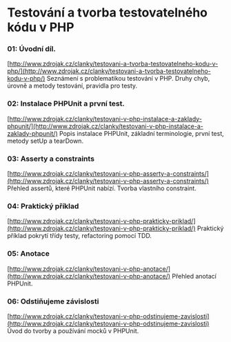 # Testování a tvorba testovatelného kódu v PHP

### 01: Úvodní díl.
[http://www.zdrojak.cz/clanky/testovani-a-tvorba-testovatelneho-kodu-v-php/](http://www.zdrojak.cz/clanky/testovani-a-tvorba-testovatelneho-kodu-v-php/)
Seznámení s problematikou testování v PHP. Druhy chyb, úrovně a metody testování, pravidla pro testy.

### 02: Instalace PHPUnit a první test.
[http://www.zdrojak.cz/clanky/testovani-v-php-instalace-a-zaklady-phpunit/](http://www.zdrojak.cz/clanky/testovani-v-php-instalace-a-zaklady-phpunit/)
Popis instalace PHPUnit, základní terminologie, první test, metody setUp a tearDown.

### 03: Asserty a constraints
[http://www.zdrojak.cz/clanky/testovani-v-php-asserty-a-constraints/](http://www.zdrojak.cz/clanky/testovani-v-php-asserty-a-constraints/)
Přehled assertů, které PHPUnit nabízí. Tvorba vlastního constraint.

### 04: Praktický příklad
[http://www.zdrojak.cz/clanky/testovani-v-php-prakticky-priklad/](http://www.zdrojak.cz/clanky/testovani-v-php-prakticky-priklad/) 
Praktický příklad pokrytí třídy testy, refactoring pomocí TDD.

### 05: Anotace
[http://www.zdrojak.cz/clanky/testovani-v-php-anotace/](http://www.zdrojak.cz/clanky/testovani-v-php-anotace/) Přehled anotací PHPUnit.

### 06: Odstiňujeme závislosti
[http://www.zdrojak.cz/clanky/testovani-v-php-odstinujeme-zavislosti](http://www.zdrojak.cz/clanky/testovani-v-php-odstinujeme-zavislosti) 
Ǔvod do tvorby a používání mocků v PHPUnit.
